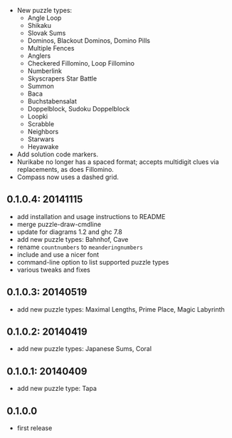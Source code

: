 * New puzzle types:
  - Angle Loop
  - Shikaku
  - Slovak Sums
  - Dominos, Blackout Dominos, Domino Pills
  - Multiple Fences
  - Anglers
  - Checkered Fillomino, Loop Fillomino
  - Numberlink
  - Skyscrapers Star Battle
  - Summon
  - Baca
  - Buchstabensalat
  - Doppelblock, Sudoku Doppelblock
  - Loopki
  - Scrabble
  - Neighbors
  - Starwars
  - Heyawake
* Add solution code markers.
* Nurikabe no longer has a spaced format; accepts multidigit
  clues via replacements, as does Fillomino.
* Compass now uses a dashed grid.

0.1.0.4: 20141115
-----------------

* add installation and usage instructions to README
* merge puzzle-draw-cmdline
* update for diagrams 1.2 and ghc 7.8
* add new puzzle types: Bahnhof, Cave
* rename `countnumbers` to `meanderingnumbers`
* include and use a nicer font
* command-line option to list supported puzzle types
* various tweaks and fixes

0.1.0.3: 20140519
-----------------

* add new puzzle types: Maximal Lengths, Prime Place, Magic Labyrinth


0.1.0.2: 20140419
-----------------

* add new puzzle types: Japanese Sums, Coral

0.1.0.1: 20140409
-----------------

* add new puzzle type: Tapa

0.1.0.0
-------

* first release
